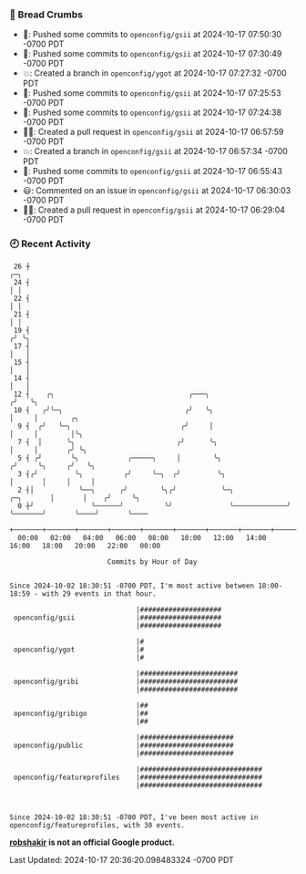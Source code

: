 ### 🍞 Bread Crumbs

 * 🚢: Pushed some commits to `openconfig/gsii` at 2024-10-17 07:50:30 -0700 PDT
 * 🚢: Pushed some commits to `openconfig/gsii` at 2024-10-17 07:30:49 -0700 PDT
 * 💥: Created a branch in `openconfig/ygot` at 2024-10-17 07:27:32 -0700 PDT
 * 🚢: Pushed some commits to `openconfig/gsii` at 2024-10-17 07:25:53 -0700 PDT
 * 🚢: Pushed some commits to `openconfig/gsii` at 2024-10-17 07:24:38 -0700 PDT
 * ✍🏼: Created a pull request in `openconfig/gsii` at 2024-10-17 06:57:59 -0700 PDT
 * 💥: Created a branch in `openconfig/gsii` at 2024-10-17 06:57:34 -0700 PDT
 * 🚢: Pushed some commits to `openconfig/gsii` at 2024-10-17 06:55:43 -0700 PDT
 * 😃: Commented on an issue in `openconfig/gsii` at 2024-10-17 06:30:03 -0700 PDT
 * ✍🏼: Created a pull request in `openconfig/gsii` at 2024-10-17 06:29:04 -0700 PDT

### 🕘 Recent Activity
```
 26 ┼                                                                            ╭─╮
 24 ┤                                                                            │ │
 22 ┤                                                                            │ │
 21 ┤                                                                            │ │
 19 ┤                                                                           ╭╯ ╰╮
 17 ┤                                                                           │   │
 15 ┤                                                                           │   │
 14 ┤                                                                           │   │
 12 ┤    ╭╮                                 ╭───╮                              ╭╯   ╰╮
 10 ┤   ╭╯╰─╮                              ╭╯   ╰╮                             │     │        ╭╮
  9 ┤  ╭╯   ╰─╮                           ╭╯     │                             │     │        │╰╮
  7 ┤  │      ╰╮                         ╭╯      ╰╮                            │     │       ╭╯ ╰╮
  5 ┤ ╭╯       ╰╮            ╭─────╮     │        ╰╮                          ╭╯     ╰╮     ╭╯   ╰╮
  3 ┤╭╯         ╰╮          ╭╯     ╰─╮  ╭╯         ╰╮                         │       │     │     │
  2 ┤│           ╰──╮      ╭╯        ╰╮╭╯           ╰─╮             ╭─╮       │       │    ╭╯     ╰╮
  0 ┼╯              ╰──────╯          ╰╯              ╰─────────────╯ ╰───────╯       ╰────╯       ╰────
    +───────+───────+───────+───────+───────+───────+───────+───────+───────+───────+───────+───────+────
  00:00   02:00   04:00   06:00   08:00   10:00   12:00   14:00   16:00   18:00   20:00   22:00   00:00   

						Commits by Hour of Day


Since 2024-10-02 18:30:51 -0700 PDT, I'm most active between 18:00-18:59 - with 29 events in that hour.

```



```
                               |####################
 openconfig/gsii               |####################
                               |####################

                               |#
 openconfig/ygot               |#
                               |#

                               |########################
 openconfig/gribi              |########################
                               |########################

                               |##
 openconfig/gribigo            |##
                               |##

                               |#######################
 openconfig/public             |#######################
                               |#######################

                               |##############################
 openconfig/featureprofiles    |##############################
                               |##############################



Since 2024-10-02 18:30:51 -0700 PDT, I've been most active in openconfig/featureprofiles, with 30 events.

```
**[robshakir](mailto:robjs@google.com) is not an official Google product.**  


Last Updated: 2024-10-17 20:36:20.098483324 -0700 PDT
